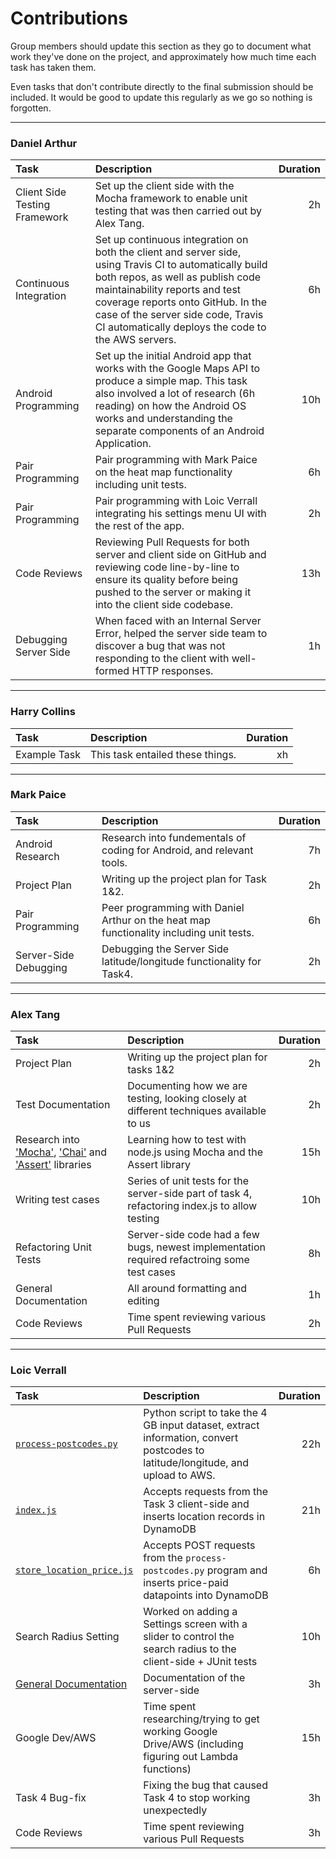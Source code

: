 # Contributions

Group members should update this section as they go to document what work they've done on the project, and approximately how much time each task has taken them.

Even tasks that don't contribute directly to the final submission should be included. It would be good to update this regularly as we go so nothing is forgotten.

***

### Daniel Arthur

| Task                           | Description                               | Duration    |
| :----------------------------- |:----------------------------------------- | -----------:|
| Client Side Testing Framework | Set up the client side with the Mocha framework to enable unit testing that was then carried out by Alex Tang. | 2h |
| Continuous Integration | Set up continuous integration on both the client and server side, using Travis CI to automatically build both repos, as well as publish code maintainability reports and test coverage reports onto GitHub. In the case of the server side code, Travis CI automatically deploys the code to the AWS servers. | 6h |
| Android Programming | Set up the initial Android app that works with the Google Maps API to produce a simple map. This task also involved a lot of research (6h reading) on how the Android OS works and understanding the separate components of an Android Application. | 10h |
| Pair Programming | Pair programming with Mark Paice on the heat map functionality including unit tests. | 6h |
| Pair Programming | Pair programming with Loic Verrall integrating his settings menu UI with the rest of the app. | 2h |
| Code Reviews | Reviewing Pull Requests for both server and client side on GitHub and reviewing code line-by-line to ensure its quality before being pushed to the server or making it into the client side codebase. | 13h |
| Debugging Server Side | When faced with an Internal Server Error, helped the server side team to discover a bug that was not responding to the client with well-formed HTTP responses. | 1h |

***

### Harry Collins

| Task                           | Description                               | Duration    |
| :----------------------------- |:----------------------------------------- | -----------:|
| Example Task                   | This task entailed these things.          | xh          |

***

### Mark Paice

| Task                           | Description                               | Duration    |
| :----------------------------- |:----------------------------------------- | -----------:|
| Android Research | Research into fundementals of coding for Android, and relevant tools. | 7h |
| Project Plan | Writing up the project plan for Task 1&2. | 2h |
| Pair Programming | Peer programming with Daniel Arthur on the heat map functionality including unit tests. | 6h |
| Server-Side Debugging | Debugging the Server Side latitude/longitude functionality for Task4. | 2h |

***

### Alex Tang

| Task                           | Description                               | Duration    |
| :----------------------------- |:----------------------------------------- | -----------:|
| Project Plan                   | Writing up the project plan for tasks 1&2 | 2h |
| Test Documentation | Documenting how we are testing, looking closely at different techniques available to us | 2h |
| Research into ['Mocha'](https://mochajs.org/#assertions), ['Chai'](http://chaijs.com/guide/styles/#assert) and ['Assert'](https://nodejs.org/api/assert.html) libraries | Learning how to test with node.js using Mocha and the Assert library | 15h|
| Writing test cases | Series of unit tests for the server-side part of task 4, refactoring index.js to allow testing | 10h |
| Refactoring Unit Tests | Server-side code had a few bugs, newest implementation required refactroing some test cases| 8h |
| General Documentation | All around formatting and editing | 1h |
| Code Reviews | Time spent reviewing various Pull Requests          | 2h          |

***

### Loic Verrall

| Task                           | Description                               | Duration    |
| :----------------------------- |:----------------------------------------- | -----------:|
| [`process-postcodes.py`](https://github.com/LoicVerrall/MARTIN-server/blob/master/preprocessing/process_postcodes.py) | Python script to take the 4 GB input dataset, extract information, convert postcodes to latitude/longitude, and upload to AWS. | 22h |
| [`index.js`](https://github.com/LoicVerrall/MARTIN-server/blob/master/index.js) | Accepts requests from the Task 3 client-side and inserts location records in DynamoDB | 21h |
| [`store_location_price.js`](https://github.com/LoicVerrall/MARTIN-server/blob/master/preprocessing/store_location_price.js) | Accepts POST requests from the `process-postcodes.py` program and inserts price-paid datapoints into DynamoDB | 6h |
| Search Radius Setting | Worked on adding a Settings screen with a slider to control the search radius to the client-side + JUnit tests | 10h |
| [General Documentation](https://github.com/LoicVerrall/MARTIN-server/blob/master/README.md) | Documentation of the server-side          | 3h          |
| Google Dev/AWS | Time spent researching/trying to get working Google Drive/AWS (including figuring out Lambda functions)          | 15h          |
| Task 4 Bug-fix | Fixing the bug that caused Task 4 to stop working unexpectedly          | 3h          |
| Code Reviews | Time spent reviewing various Pull Requests          | 3h          |
